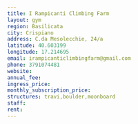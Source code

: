 ```yaml
---
title: I Rampicanti Climbing Farm
layout: gym
region: Basilicata
city: Crispiano
address: C.da Mesolecchie, 24/a
latitude: 40.603199
longitude: 17.214695
email: irampicanticlimbingfarm@gmail.com
phone: 3791074481
website: 
annual_fee: 
ingress_price: 
monthly_subscription_price: 
structures: travi,boulder,moonboard
staff: 
rent: 
---
```


